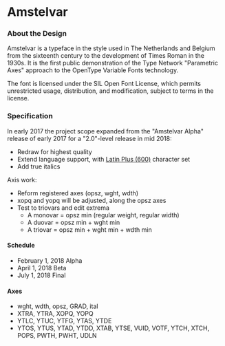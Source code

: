 # Amstelvar

### About the Design

Amstelvar is a typeface in the style used in The Netherlands and Belgium from the sixteenth century to the development of Times Roman in the 1930s.
It is the first public demonstration of the Type Network "Parametric Axes" approach to the OpenType Variable Fonts technology.

The font is licensed under the SIL Open Font License, which permits unrestricted usage, distribution, and modification, subject to terms in the license. 

### Specification

In early 2017 the project scope expanded from the "Amstelvar Alpha" release of early 2017 for a "2.0"-level release in mid 2018:

* Redraw for highest quality
* Extend language support, with [Latin Plus (600)](https://github.com/TypeNetwork/Amstelvar/blob/master/Character%20Set) character set
* Add true italics

Axis work:

* Reform registered axes (opsz, wght, wdth)
* xopq and yopq will be adjusted, along the opsz axes
* Test to triovars and edit extrema
  * A monovar = opsz min (regular weight, regular width)
  * A duovar = opsz min + wght min
  * A triovar = opsz min + wght min + wdth min

#### Schedule

* February 1, 2018 Alpha
* April 1, 2018 Beta
* July 1, 2018 Final

#### Axes

* wght, wdth, opsz, GRAD, ital
* XTRA, YTRA, XOPQ, YOPQ
* YTLC, YTUC, YTFG, YTAS, YTDE
* YTOS, YTUS, YTAD, YTDD, XTAB, YTSE, VUID, VOTF, YTCH, XTCH, POPS, PWTH, PWHT, UDLN
